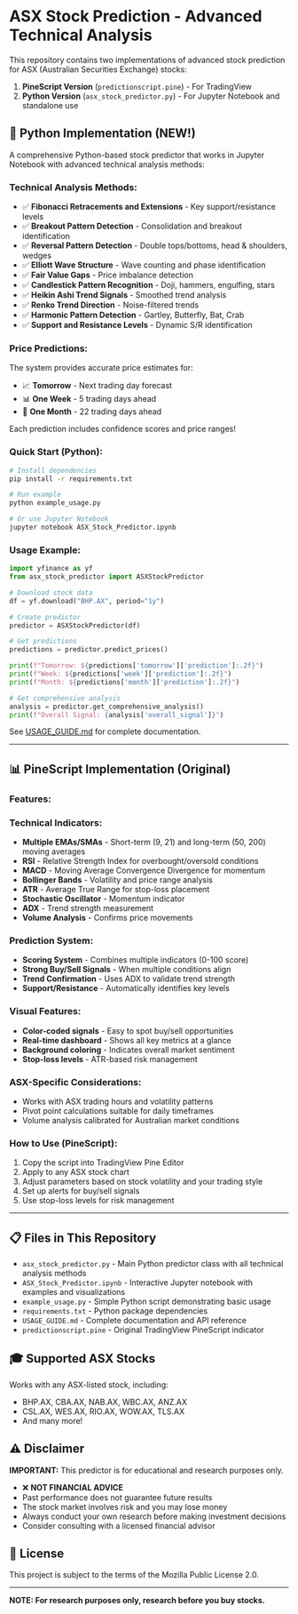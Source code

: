 # ASX Stock Prediction - Advanced Technical Analysis

This repository contains two implementations of advanced stock prediction for ASX (Australian Securities Exchange) stocks:

1. **PineScript Version** (`predictionscript.pine`) - For TradingView
2. **Python Version** (`asx_stock_predictor.py`) - For Jupyter Notebook and standalone use

## 🐍 Python Implementation (NEW!)

A comprehensive Python-based stock predictor that works in Jupyter Notebook with advanced technical analysis methods:

### **Technical Analysis Methods:**
- ✅ **Fibonacci Retracements and Extensions** - Key support/resistance levels
- ✅ **Breakout Pattern Detection** - Consolidation and breakout identification
- ✅ **Reversal Pattern Detection** - Double tops/bottoms, head & shoulders, wedges
- ✅ **Elliott Wave Structure** - Wave counting and phase identification
- ✅ **Fair Value Gaps** - Price imbalance detection
- ✅ **Candlestick Pattern Recognition** - Doji, hammers, engulfing, stars
- ✅ **Heikin Ashi Trend Signals** - Smoothed trend analysis
- ✅ **Renko Trend Direction** - Noise-filtered trends
- ✅ **Harmonic Pattern Detection** - Gartley, Butterfly, Bat, Crab
- ✅ **Support and Resistance Levels** - Dynamic S/R identification

### **Price Predictions:**
The system provides accurate price estimates for:
- 📈 **Tomorrow** - Next trading day forecast
- 📊 **One Week** - 5 trading days ahead
- 📅 **One Month** - 22 trading days ahead

Each prediction includes confidence scores and price ranges!

### **Quick Start (Python):**

```bash
# Install dependencies
pip install -r requirements.txt

# Run example
python example_usage.py

# Or use Jupyter Notebook
jupyter notebook ASX_Stock_Predictor.ipynb
```

### **Usage Example:**

```python
import yfinance as yf
from asx_stock_predictor import ASXStockPredictor

# Download stock data
df = yf.download("BHP.AX", period="1y")

# Create predictor
predictor = ASXStockPredictor(df)

# Get predictions
predictions = predictor.predict_prices()

print(f"Tomorrow: ${predictions['tomorrow']['prediction']:.2f}")
print(f"Week: ${predictions['week']['prediction']:.2f}")
print(f"Month: ${predictions['month']['prediction']:.2f}")

# Get comprehensive analysis
analysis = predictor.get_comprehensive_analysis()
print(f"Overall Signal: {analysis['overall_signal']}")
```

See [USAGE_GUIDE.md](USAGE_GUIDE.md) for complete documentation.

---

## 📊 PineScript Implementation (Original)

### **Features:**

### **Technical Indicators:**
- **Multiple EMAs/SMAs** - Short-term (9, 21) and long-term (50, 200) moving averages
- **RSI** - Relative Strength Index for overbought/oversold conditions
- **MACD** - Moving Average Convergence Divergence for momentum
- **Bollinger Bands** - Volatility and price range analysis
- **ATR** - Average True Range for stop-loss placement
- **Stochastic Oscillator** - Momentum indicator
- **ADX** - Trend strength measurement
- **Volume Analysis** - Confirms price movements

### **Prediction System:**
- **Scoring System** - Combines multiple indicators (0-100 score)
- **Strong Buy/Sell Signals** - When multiple conditions align
- **Trend Confirmation** - Uses ADX to validate trend strength
- **Support/Resistance** - Automatically identifies key levels

### **Visual Features:**
- **Color-coded signals** - Easy to spot buy/sell opportunities
- **Real-time dashboard** - Shows all key metrics at a glance
- **Background coloring** - Indicates overall market sentiment
- **Stop-loss levels** - ATR-based risk management

### **ASX-Specific Considerations:**
- Works with ASX trading hours and volatility patterns
- Pivot point calculations suitable for daily timeframes
- Volume analysis calibrated for Australian market conditions

### **How to Use (PineScript):**
1. Copy the script into TradingView Pine Editor
2. Apply to any ASX stock chart
3. Adjust parameters based on stock volatility and your trading style
4. Set up alerts for buy/sell signals
5. Use stop-loss levels for risk management

---

## 📋 Files in This Repository

- `asx_stock_predictor.py` - Main Python predictor class with all technical analysis methods
- `ASX_Stock_Predictor.ipynb` - Interactive Jupyter notebook with examples and visualizations
- `example_usage.py` - Simple Python script demonstrating basic usage
- `requirements.txt` - Python package dependencies
- `USAGE_GUIDE.md` - Complete documentation and API reference
- `predictionscript.pine` - Original TradingView PineScript indicator

## 🎓 Supported ASX Stocks

Works with any ASX-listed stock, including:
- BHP.AX, CBA.AX, NAB.AX, WBC.AX, ANZ.AX
- CSL.AX, WES.AX, RIO.AX, WOW.AX, TLS.AX
- And many more!

## ⚠️ Disclaimer

**IMPORTANT:** This predictor is for educational and research purposes only.

- ❌ **NOT FINANCIAL ADVICE**
- Past performance does not guarantee future results
- The stock market involves risk and you may lose money
- Always conduct your own research before making investment decisions
- Consider consulting with a licensed financial advisor

## 📝 License

This project is subject to the terms of the Mozilla Public License 2.0.

---

**NOTE: For research purposes only, research before you buy stocks.**
